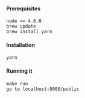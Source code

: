 
#### Prerequisites 
```
node >= 4.6.0
brew update
brew install yarn
```

#### Installation
```
yarn
```

#### Running it
```
make run
go to localhost:8080/public
```
